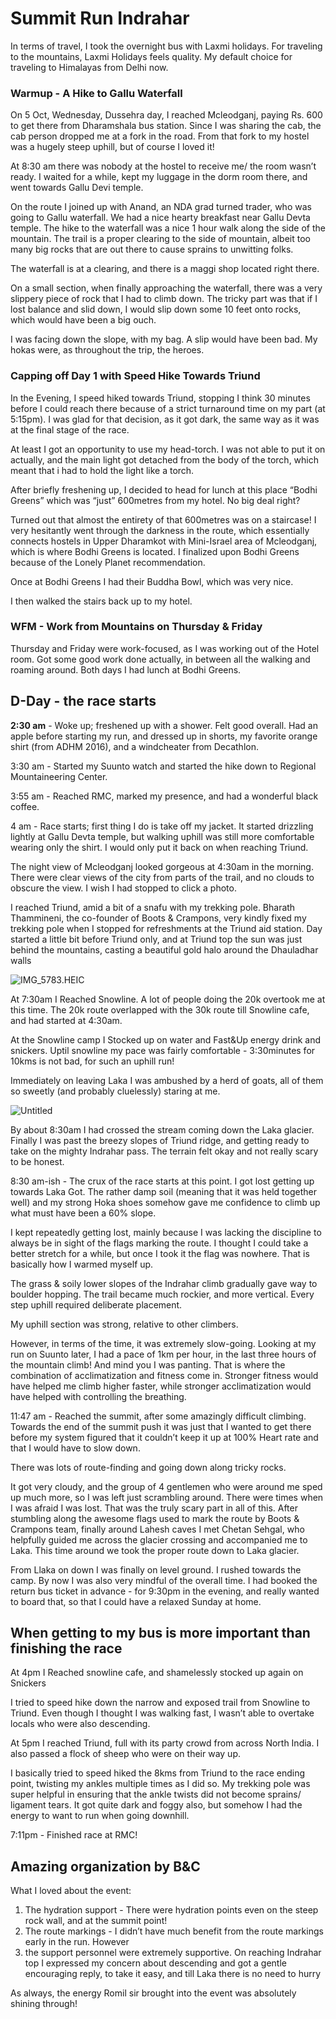 # Summit Run Indrahar

In terms of travel, I took the overnight bus with Laxmi holidays. For traveling to the mountains, Laxmi Holidays feels quality. My default choice for traveling to Himalayas from Delhi now.

### Warmup - A Hike to Gallu Waterfall

On 5 Oct, Wednesday, Dussehra day, I reached Mcleodganj, paying Rs. 600 to get there from Dharamshala bus station. Since I was sharing the cab, the cab person dropped me at a fork in the road. From that fork to my hostel was a hugely steep uphill, but of course I loved it! 

At 8:30 am there was nobody at the hostel to receive me/ the room wasn’t ready. I waited for a while, kept my luggage in the dorm room there, and went towards Gallu Devi temple. 

On the route I joined up with Anand, an NDA grad turned trader, who was going to Gallu waterfall. We had a nice hearty breakfast near Gallu Devta temple. The hike to the waterfall was a nice 1 hour walk along the side of the mountain. The trail is a proper clearing to the side of mountain, albeit too many big rocks that are out there to cause sprains to unwitting folks.  

The waterfall is at a clearing, and there is a maggi shop located right there.

On a small section, when finally approaching the waterfall, there was a very slippery piece of rock that I had to climb down. The tricky part was that if I lost balance and slid down, I would slip down some 10 feet onto rocks, which would have been a big ouch.

I was facing down the slope, with my bag. A slip would have been bad. My hokas were, as throughout the trip, the heroes.

### Capping off Day 1 with Speed Hike Towards Triund

In the Evening, I speed hiked towards Triund, stopping I think 30 minutes before I could reach there because of a strict turnaround time on my part (at 5:15pm). I was glad for that decision, as it got dark, the same way as it was at the final stage of the race.

At least I got an opportunity to use my head-torch. I was not able to put it on actually, and the main light got detached from the body of the torch, which meant that i had to hold the light like a torch.

After briefly freshening up, I decided to head for lunch at this place “Bodhi Greens” which was “just” 600metres from my hotel. No big deal right?

Turned out that almost the entirety of that 600metres was on a staircase! I very hesitantly went through the darkness in the route, which essentially connects hostels in Upper Dharamkot with Mini-Israel area of Mcleodganj, which is where Bodhi Greens is located. I finalized upon Bodhi Greens because of the Lonely Planet recommendation.

Once at Bodhi Greens I had their Buddha Bowl, which was very nice.

I then walked the stairs back up to my hotel.

### WFM - Work from Mountains on Thursday & Friday

Thursday and Friday were work-focused, as I was working out of the Hotel room. Got some good work done actually, in between all the walking and roaming around. Both days I had lunch at Bodhi Greens.

## D-Day  - the race starts

**2:30 am** - Woke up; freshened up with a shower. Felt good overall. Had an apple before starting my run, and dressed up in shorts, my favorite orange shirt (from ADHM 2016), and a windcheater from Decathlon.

3:30 am - Started my Suunto watch and started the hike down to Regional Mountaineering Center.

3:55 am - Reached RMC, marked my presence, and had a wonderful black coffee.

4 am - Race starts; first thing I do is take off my jacket. It started drizzling lightly at Gallu Devta temple, but walking uphill was still more comfortable wearing only the shirt. I would only put it back on when reaching Triund.

The night view of Mcleodganj looked gorgeous at 4:30am in the morning. There were clear views of the city from parts of the trail, and no clouds to obscure the view. I wish I had stopped to click a photo.

I reached Triund, amid a bit of a snafu with my trekking pole. Bharath Thammineni, the co-founder of Boots & Crampons, very kindly fixed my trekking pole when I stopped for refreshments at the Triund aid station. Day started a little bit before Triund only, and at Triund top the sun was just behind the mountains, casting a beautiful gold halo around the Dhauladhar walls

![IMG_5783.HEIC](https://s3-us-west-2.amazonaws.com/secure.notion-static.com/cc8fae08-1b68-4bbc-8304-d3ce2ef10023/IMG_5783.heic)

At 7:30am I Reached Snowline. A lot of people doing the 20k overtook me at this time. The 20k route overlapped with the 30k route till Snowline cafe, and had started at 4:30am.

At the Snowline camp I Stocked up on water and Fast&Up energy drink and snickers. Uptil snowline my pace was fairly comfortable - 3:30minutes for 10kms is not bad, for such an uphill run!

Immediately on leaving Laka I was ambushed by a herd of goats, all of them so sweetly (and probably cluelessly) staring at me.

![Untitled](https://s3-us-west-2.amazonaws.com/secure.notion-static.com/912268ba-0dcf-47a0-9df1-5b7f317f593f/Untitled.png)

By about 8:30am I had crossed the stream coming down the Laka glacier. Finally I was past the breezy slopes of Triund ridge, and getting ready to take on the mighty Indrahar pass. The terrain felt okay and not really scary to be honest.

8:30 am-ish - The crux of the race starts at this point. I got lost getting up towards Laka Got. The rather damp soil (meaning that it was held together well) and my strong Hoka shoes somehow gave me confidence to climb up what must have been a 60% slope.

I kept repeatedly getting lost, mainly because I was lacking the discipline to always be in sight of the flags marking the route. I thought I could take a better stretch for a while, but once I took it the flag was nowhere. That is basically how I warmed myself up.

The grass & soily lower slopes of the Indrahar climb gradually gave way to boulder hopping. The trail became much rockier, and more vertical. Every step uphill required deliberate placement. 

My uphill section was strong, relative to other climbers.

However, in terms of the time, it was extremely slow-going. Looking at my run on Suunto later, I had a pace of 1km per hour, in the last three hours of the mountain climb! And mind you I was panting. That is where the combination of acclimatization and fitness come in. Stronger fitness would have helped me climb higher faster, while stronger acclimatization would have helped with controlling the breathing. 

11:47 am - Reached the summit, after some amazingly difficult climbing. Towards the end of the summit push it was just that I wanted to get there before my system figured that it couldn’t keep it up at 100% Heart rate and that I would have to slow down. 

There was lots of route-finding and going down along tricky rocks. 

It got very cloudy, and the group of 4 gentlemen who were around me sped up much more, so I was left just scrambling around. There were times when I was afraid I was lost. That was the truly scary part in all of this. After stumbling along the awesome flags used to mark the route by Boots & Crampons team, finally around Lahesh caves I met Chetan Sehgal, who helpfully guided me across the glacier crossing and accompanied me to Laka. This time around we took the proper route down to Laka glacier.

From Llaka on down I was finally on level ground. I rushed towards the camp. By now I was also very mindful of the overall time. I had booked the return bus ticket in advance - for 9:30pm in the evening, and really wanted to board that, so that I could have a relaxed Sunday at home.  

## When getting to my bus is more important than finishing the race

At 4pm I Reached snowline cafe, and shamelessly stocked up again on Snickers

I tried to speed hike down the narrow and exposed trail from Snowline to Triund. Even though I thought I was walking fast, I wasn’t able to overtake locals who were also descending.

At 5pm I reached Triund, full with its party crowd from across North India. I also passed a flock of sheep who were on their way up.

I basically tried to speed hiked the 8kms from Triund to the race ending point, twisting my ankles multiple times as I did so. My trekking pole was super helpful in ensuring that the ankle twists did not become sprains/ ligament tears. It got quite dark and foggy also, but somehow I had the energy to want to run when going downhill.

7:11pm - Finished race at RMC!

## Amazing organization by B&C

What I loved about the event:

1. The hydration support - There were hydration points even on the steep rock wall, and at the summit point!
2. The route markings - I didn’t have much benefit from the route markings early in the run. However
3. the support personnel were extremely supportive. On reaching Indrahar top I expressed my concern about descending and got a gentle encouraging reply, to take it easy, and till Laka there is no need to hurry

As always, the energy Romil sir brought into the event was absolutely shining through!